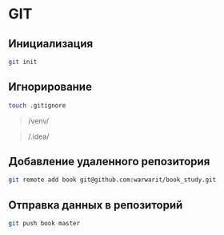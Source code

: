 # GIT

## Инициализация

```sh
git init
```

## Игнорирование

```sh
touch .gitignore
```

> /venv/

> /.idea/

## Добавление удаленного репозитория

```sh
git remote add book git@github.com:warwarit/book_study.git
```

## Отправка данных в репозиторий

```sh
git push book master
```
